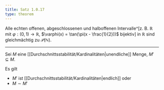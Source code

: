 ```yaml
---
title: Satz 1.0.17
type: theorem
---
```


Alle echten offenen, abgeschlossenen und halboffenen Intervalle^[z. B. $\mathbb{R}$ mit $\varphi: (0, 1) \to \mathbb{R}$, $\varphi(x) = \tan(\pi(x - \frac{1}{2}))$ bijektiv] in $\mathbb{R}$ sind gleichmächtig zu $\mathcal{P}(\mathbb{N})$.

---

Sei $M$ eine [[Durchschnittsstabilität/Kardinalitäten|unendliche]] Menge, $M' \subseteq M$.

Es gilt
- $M'$ ist [[Durchschnittsstabilität/Kardinalitäten|endlich]] oder
- $M \sim M'$